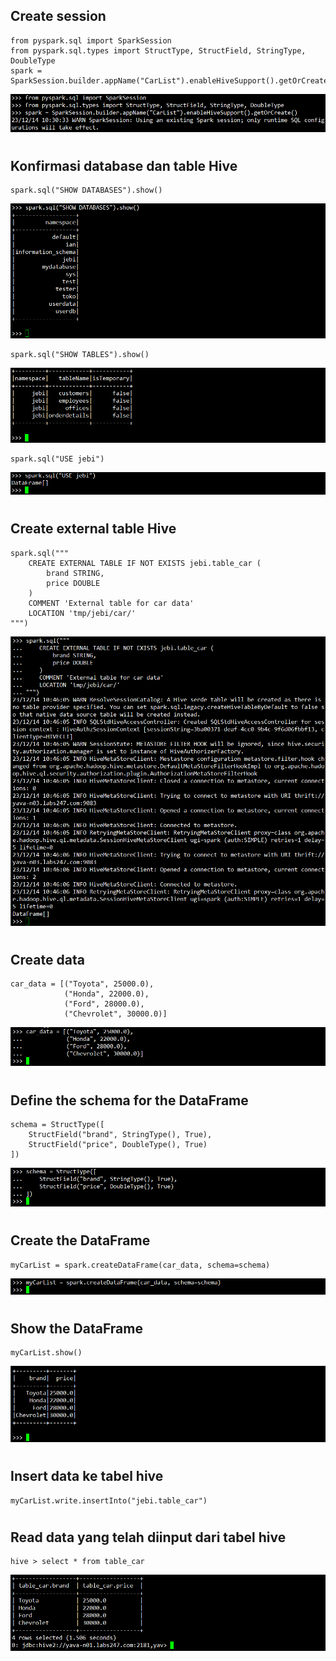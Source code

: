 ## Create session
```
from pyspark.sql import SparkSession
from pyspark.sql.types import StructType, StructField, StringType, DoubleType
spark = SparkSession.builder.appName("CarList").enableHiveSupport().getOrCreate()
```

![Alt text](image-6.png)
#
## Konfirmasi database dan table Hive
```
spark.sql("SHOW DATABASES").show()
```
![Alt text](image-7.png)
```
spark.sql("SHOW TABLES").show()
```
![Alt text](image-8.png)

```
spark.sql("USE jebi") 
```
![Alt text](image-9.png)
#
## Create external table Hive
```
spark.sql("""
    CREATE EXTERNAL TABLE IF NOT EXISTS jebi.table_car (
        brand STRING,
        price DOUBLE
    )
    COMMENT 'External table for car data'
    LOCATION 'tmp/jebi/car/'
""")
``` 
![Alt text](image-10.png)
#
## Create data
```
car_data = [("Toyota", 25000.0),
            ("Honda", 22000.0),
            ("Ford", 28000.0),
            ("Chevrolet", 30000.0)]
```
![Alt text](image-11.png)

#
## Define the schema for the DataFrame
```
schema = StructType([
    StructField("brand", StringType(), True),
    StructField("price", DoubleType(), True)
])
```
![Alt text](image-12.png)
#
## Create the DataFrame
```
myCarList = spark.createDataFrame(car_data, schema=schema)
```
![Alt text](image-13.png)

#
## Show the DataFrame
```
myCarList.show()
```
![Alt text](image-14.png)
#
## Insert data ke tabel hive
```
myCarList.write.insertInto("jebi.table_car") 
```
#
## Read data yang telah diinput dari tabel hive
```
hive > select * from table_car
```
![Alt text](image-15.png)